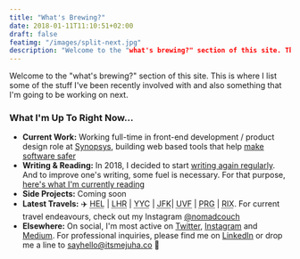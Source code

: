 ```yaml
---
title: "What's Brewing?"
date: 2018-01-11T11:10:51+02:00
draft: false
featimg: "/images/split-next.jpg"
description: "Welcome to the "what's brewing?" section of this site. This is where I list some of the stuff I've been recently involved with and also something that I'm going to be working on next."
---
```


Welcome to the "what's brewing?" section of this site. This is where I list some of the stuff I've been recently involved with and also something that I'm going to be working on next.

### What I'm Up To Right Now...

* **Current Work:** Working full-time in front-end development / product design role at [Synopsys](https://www.synopsys.com/software-integrity/security-testing/software-composition-analysis.html), building web based tools that help [make software safer](https://www.synopsys.com/software-integrity/security-testing/software-composition-analysis.html)
* **Writing & Reading:** In 2018, I decided to start [writing again regularly](https://www.itsmejuha.co/writing/). And to improve one's writing, some fuel is necessary. For that purpose, [here's what I'm currently reading](https://www.itsmejuha.co/reading/)
* **Side Projects:** Coming soon
* **Latest Travels:** ✈️ <abbr title="Helsinki Vantaa Airport">HEL</abbr> | <abbr title="London Heathrow Airport">LHR</abbr> | <abbr title="Calgary International Airport">YYC</abbr> | <abbr title="John F Kennedy International Airport">JFK</abbr>| <abbr title="Hewanorra International Airport">UVF</abbr> | <abbr title="Ruzyně International Airport">PRG</abbr> | <abbr title="Riga International Airport">RIX</abbr>. For current travel endeavours, check out my Instagram [@nomadcouch](https://www.instagram.com/nomadcouch/)
* **Elsewhere:** On social, I'm most active on [Twitter](https://twitter.com/juhaliikala), [Instagram](https://www.instagram.com/nomadcouch/) and [Medium](https://medium.com/@juhaliikala). For professional inquiries, please find me on [LinkedIn](https://www.linkedin.com/in/juhaliikala) or drop me a line to [sayhello@itsmejuha.co](mailto:sayhello@itsmejuha.co) 👋
